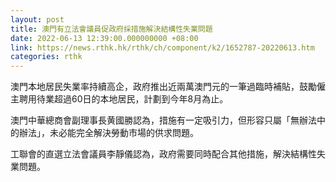 ```yaml
---
layout: post
title: 澳門有立法會議員促政府採措施解決結構性失業問題
date: 2022-06-13 12:39:00.000000000 +08:00
link: https://news.rthk.hk/rthk/ch/component/k2/1652787-20220613.htm
categories: rthk
---
```


澳門本地居民失業率持續高企，政府推出近兩萬澳門元的一筆過臨時補貼，鼓勵僱主聘用待業超過60日的本地居民，計劃到今年8月為止。

澳門中華總商會副理事長黄國勝認為，措施有一定吸引力，但形容只屬「無辦法中的辦法」，未必能完全解決勞動市場的供求問題。

工聯會的直選立法會議員李靜儀認為，政府需要同時配合其他措施，解決結構性失業問題。
